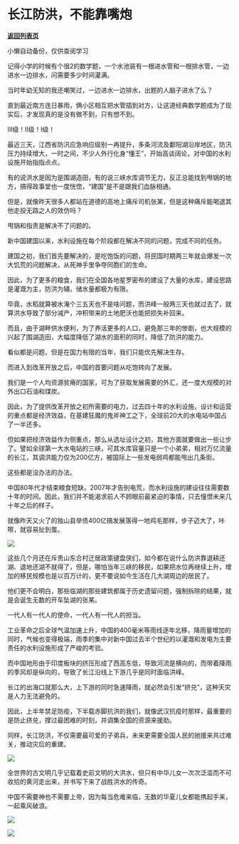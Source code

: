 # 长江防洪，不能靠嘴炮

[**返回列表页**](/gzh/政事堂2019)

小懒自动备份，仅供查阅学习

记得小学的时候有个很2的数学题，一个水池装有一根进水管和一根排水管，一边进水一边排水，问需要多少时间灌满。

  

当时年幼无知的我还嘲笑过，一边进水一边排水，出题的人脑子进水了么？  

  

直到最近南方连日暴雨，俩小区相互把水管插到对方，让这道经典数学题成为了现实后，才发现真的是没有做不到，只有想不到。

  

  

Ⅲ级！Ⅱ级！Ⅰ级！

  

最近三天，江西省防汛应急响应级别一再提升，多条河流及鄱阳湖沿岸地区，防汛压力持续增大，一时之间，不少人外行化身“懂王”，开始高谈阔论，对中国的水利设施开始指指点点。

  

有的说洪水是因为是围湖造田，有的说三峡水库调节无力，反正总能找到甩锅的地方，搞得政事堂也一度恍惚，“建国”是不是跟我们血脉相通。

  

但是，就像昨天很多人都站在道德的高地上痛斥司机张某，但是这种痛斥能喝退其他走投无路之人的效仿吗？

  

甩锅和指责是解决不了问题的。  

  

新中国建国以来，水利设施在每个阶段都在解决不同的问题，完成不同的任务。  

  

建国之初，我们首先要解决的，是吃饱饭的问题，将民国时期两三年就会爆发一次大饥荒的问题解决，从死神手里争夺同胞们的生命。  

  

因此，为了更多的粮食，我们在全国各地星罗密布的建设了大量的水库，建设思路是灌溉为主，防洪为辅，储水量都极为有限。  

  

毕竟，水稻就算被水淹个三五天也不是啥问题，而洪峰一般两三天也就过去了，就算洪水导致了部分减产，冲积带来的土地肥沃也能把损失补回来。

  

而且，由于湖畔供水便利，为了养活更多的人口，避免那三年的惨剧，也大规模的兴起了围湖造田，大幅度降低了湖水的面积的同时，降低了防洪的能力。

  

看似都是问题，但是在国力有限的当年，我们只能优先解决生存。  

  

而进入到改革开放之后，中国的首要问题从吃饱转向了发展。

  

我们是一个人均资源贫瘠的国家，可为了获取发展需要的外汇，还一度大规模的对外出口石油和煤炭。

  

因此，为了提供改革开放之初所需要的电力，过去四十年的水利设施，设计和运营的重点都是经济效益，在基建狂魔的鬼斧神工之下，全球前20大的水电站中国占了一半还多。

  

但如果把经济效益作为侧重点，那么从选址设计之初，其他方面就要做出一些让步了。譬如全球第一大水电站的三峡，可其水库容量只是一个小弟弟，相对万亿流量的长江，其调洪能力仅为200亿方，被国际上一些发电弱鸡都能甩出几条街。

  

这些都是没办法的办法。  

  

中国80年代才结束粮食短缺，2007年才告别电荒，而水利设施的建设往往需要数十年的时间。因此，我们并不能渴求前人不顾眼前最紧迫的事情，只去憧憬未来几十年之后的样子。

  

就像昨天又火了的独山县举债400亿搞发展落得一地鸡毛那样，步子迈大了，咔嚓，就容易扯到蛋。  

  

![](https://mmbiz.qpic.cn/mmbiz_jpg/rxhS23yu8cMT0yqQMYncaNk0WZStzibicAf6K9HFW93nHlkPDFq5jpvt0Fh8JmCq4PfFib1P17IiaLmcHGxtxItS1w/640?wx_fmt=jpeg)

  

这些几个月还在斥责山东合村迁居政策键盘侠们，如今都在说什么防洪靠退耕还湖、退地还湖不就得了，但是，哪怕当年三峡的移民，如果把水位再继续上升，增加的移民规模也是以百万计的，更不要说如今生活在几大湖周边的居民了。

  

他们更不会明白，那些临湖的那些建筑都属于历史遗留问题，强制拆除的结果，就是会诞生无数的开车坠湖的张某。

  

一代人有一代人的使命，一代人有一代人的担当。  

  

工业革命之后全球气温加速上升，中国的400毫米等雨线逐年北移，降雨量增加的同时，气候也变得极端，雨季的集中对新中国过去半个世纪的以灌溉和发电为主要责任的水利设施形成了严峻的考验。

  

而中国地形由于印度板块的挤压形成了西高东低，导致河流是横向的，而带着降雨的季风却是纵向的，导致了长江沿线上下游几乎是同时面临洪峰。  

  

长江的出海口就那么大，上下游的同时急速降雨，就必然会引发“挤兑”，这种天灾是人力无法避免的。

  

因此，上半年禁足防疫，下半载赤脚抗洪的我们，就像武汉抗疫时那样，最重要的是防止挤兑，撑过最困难的时刻，并调集全国的资源来援助。

  

同样，长江防洪，不仅需要最可爱的子弟兵，未来更需要全国人民的驰援来共过难关，推动灾后的重建。

  

![](https://mmbiz.qpic.cn/mmbiz_jpg/rxhS23yu8cMT0yqQMYncaNk0WZStzibicAYc66lSrZSIL9J9aetLFgb78Jyyg27RoRc6ALUUEFwNAZricybxJ6StA/640?wx_fmt=jpeg)

  

全世界的古文明几乎记载着史前文明的大洪水，但只有中华儿女一次次泛滥而不可收拾的黄河走出来，并书写下来了战胜洪水的传奇。

  

中国不需要神也不需要上帝，因为每当危难来临，无数的华夏儿女都能携起手来，一起乘风破浪。

  

![](https://mmbiz.qpic.cn/mmbiz_png/rxhS23yu8cMT0yqQMYncaNk0WZStzibicAg2C8UheWCPLMqAVv9clUHFDStH9icOLTzZVgkAw7kvrdjJsvElBHo4g/640?wx_fmt=png)

  

![](https://mmbiz.qpic.cn/mmbiz_jpg/rxhS23yu8cPp0iaKAfe0ZsWfgGcY72o9Nror8TicrtnlDsqzY7y4Kum4fM3X0FMEGlbvm9HvZUiaETSnLt4DHNLbQ/640?wx_fmt=jpeg)

